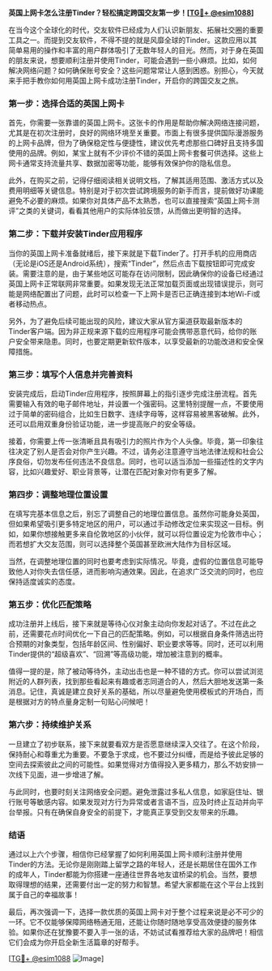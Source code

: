 **英国上网卡怎么注册Tinder？轻松搞定跨国交友第一步！[[TG💪+ @esim1088](https://t.me/s/esim1088)]**

在当今这个全球化的时代，交友软件已经成为人们认识新朋友、拓展社交圈的重要工具之一。而提到交友软件，不得不提的就是风靡全球的Tinder。这款应用以其简单易用的操作和丰富的用户群体吸引了无数年轻人的目光。然而，对于身在英国的朋友来说，想要顺利注册并使用Tinder，可能会遇到一些小麻烦。比如，如何解决网络问题？如何确保账号安全？这些问题常常让人感到困惑。别担心，今天就来手把手教你如何用英国上网卡成功注册Tinder，开启你的跨国交友之旅。

### **第一步：选择合适的英国上网卡**

首先，你需要一张靠谱的英国上网卡。这张卡的作用是帮助你解决网络连接问题，尤其是在初次注册时，良好的网络环境至关重要。市面上有很多提供国际漫游服务的上网卡品牌，但为了确保稳定性与便捷性，建议优先考虑那些口碑好且支持多国使用的品牌。例如，某宝上就有不少评价不错的英国上网卡套餐可供选择。这些上网卡通常支持流量共享、数据加密等功能，能够有效保护你的隐私信息。

此外，在购买之前，记得仔细阅读相关说明文档，了解其适用范围、激活方式以及费用明细等关键信息。特别是对于初次尝试跨境服务的新手而言，提前做好功课能避免不必要的麻烦。如果你对具体产品不太熟悉，也可以直接搜索“英国上网卡测评”之类的关键词，看看其他用户的实际体验反馈，从而做出更明智的选择。

### **第二步：下载并安装Tinder应用程序**

当你的英国上网卡准备就绪后，接下来就是下载Tinder了。打开手机的应用商店（无论是iOS还是Android系统），搜索“Tinder”，然后点击下载按钮即可完成安装。需要注意的是，由于某些地区可能存在访问限制，因此确保你的设备已经通过英国上网卡正常联网非常重要。如果发现无法正常加载页面或出现错误提示，则可能是网络配置出了问题，此时可以检查一下上网卡是否已正确连接到本地Wi-Fi或者移动热点。

另外，为了避免后续可能出现的风险，建议大家从官方渠道获取最新版本的Tinder客户端。因为非正规来源下载的应用程序可能会携带恶意代码，给你的账户安全带来隐患。同时，也要定期更新软件版本，以享受最新的功能改进和安全保障措施。

### **第三步：填写个人信息并完善资料**

安装完成后，启动Tinder应用程序，按照屏幕上的指引逐步完成注册流程。首先需要输入有效的电子邮件地址，并设置一个强密码。这里特别提醒一点，不要使用过于简单的密码组合，比如生日数字、连续字母等，这样容易被黑客破解。此外，还可以启用双重身份验证功能，进一步提高账户的安全等级。

接着，你需要上传一张清晰且具有吸引力的照片作为个人头像。毕竟，第一印象往往决定了别人是否会对你产生兴趣。不过，请务必注意遵守当地法律法规和社会公序良俗，切勿发布任何违法不良信息。同时，也可以适当添加一些描述性的文字内容，比如兴趣爱好、职业背景等，让潜在匹配对象对你有更多了解。

### **第四步：调整地理位置设置**

在填写完基本信息之后，别忘了调整自己的地理位置信息。虽然你可能身处英国，但如果希望吸引更多特定地区的用户，可以通过手动修改定位来实现这一目标。例如，如果你想接触更多来自伦敦地区的小伙伴，就可以将位置设定为伦敦市中心；而若想扩大交友范围，则可以选择整个英国甚至欧洲大陆作为目标区域。

当然，在调整地理位置的同时也要考虑到实际情况。毕竟，虚假的位置信息可能导致他人对你失去信任感，进而影响沟通效果。因此，在追求广泛交流的同时，也应保持适度诚实的态度。

### **第五步：优化匹配策略**

成功注册并上线后，接下来就是等待心仪对象主动向你发起对话了。不过在此之前，还需要花点时间优化一下自己的匹配策略。例如，可以根据自身条件筛选出符合预期的对象类型，包括年龄区间、性别偏好、职业要求等等。同时，还可以利用Tinder提供的“超级喜欢”、“回溯”等高级功能，增加被注意到的概率。

值得一提的是，除了被动等待外，主动出击也是一种不错的方式。你可以尝试浏览附近的人群列表，找到那些看起来有趣或者志同道合的人，然后大胆地发送第一条消息。记住，真诚是建立良好关系的基础，所以尽量避免使用模板式的开场白，而是根据对方的特点量身定制一句贴心问候吧！

### **第六步：持续维护关系**

一旦建立了初步联系，接下来就要看双方是否愿意继续深入交往了。在这个阶段，保持耐心和尊重尤为重要。不要急于求成，也不要过分纠缠，而是给予彼此足够的空间去探索彼此之间的可能性。如果觉得对方值得投入更多精力，那么不妨安排一次线下见面，进一步增进了解。

与此同时，也要时刻关注网络安全问题。避免泄露过多私人信息，如家庭住址、银行账号等敏感内容。如果发现对方行为异常或者言语不当，应及时终止互动并向平台举报。只有在确保自身安全的前提下，才能真正享受到交友带来的乐趣。

### **结语**

通过以上六个步骤，相信你已经掌握了如何利用英国上网卡顺利注册并使用Tinder的方法。无论你是刚刚踏上留学之路的年轻人，还是长期居住在国外工作的成年人，Tinder都能为你搭建一座通往世界各地友谊桥梁的机会。当然，要想取得理想的结果，还需要付出一定的努力和智慧。希望大家都能在这个平台上找到属于自己的幸福故事！

最后，再次强调一下，选择一款优质的英国上网卡对于整个过程来说是必不可少的一环。它不仅能够保障网络畅通无阻，还能让你随时随地享受高效便捷的服务体验。如果你还在犹豫要不要入手一张的话，不妨试试看推荐给大家的品牌吧！相信它们会成为你开启全新生活篇章的好帮手。

[[TG💪+ @esim1088](https://t.me/s/esim1088) ![Image](https://i.postimg.cc/4NQfJmqS/Snipaste-2025-05-13-00-14-12.png)]